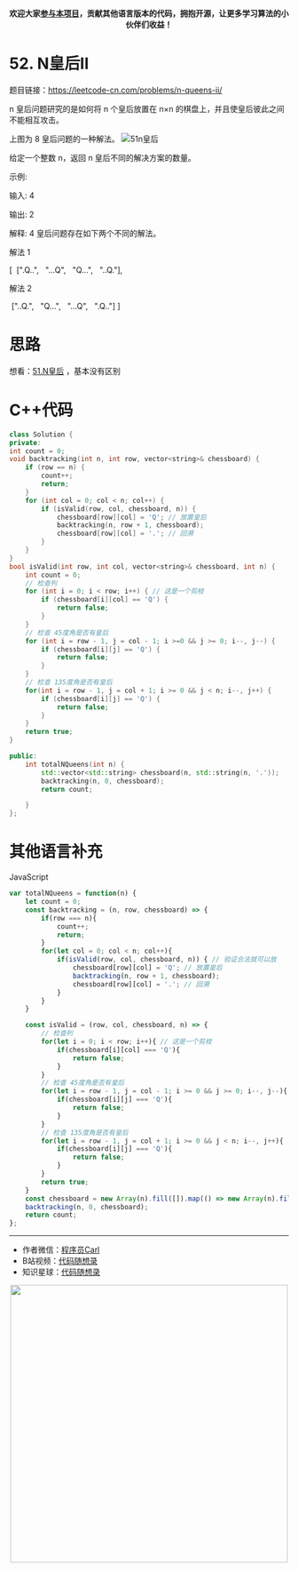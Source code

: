 <p align="center">
  <a href="https://mp.weixin.qq.com/s/RsdcQ9umo09R6cfnwXZlrQ"><img src="https://img.shields.io/badge/PDF下载-代码随想录-blueviolet" alt=""></a>
  <a href="https://mp.weixin.qq.com/s/b66DFkOp8OOxdZC_xLZxfw"><img src="https://img.shields.io/badge/刷题-微信群-green" alt=""></a>
  <a href="https://space.bilibili.com/525438321"><img src="https://img.shields.io/badge/B站-代码随想录-orange" alt=""></a>
  <a href="https://mp.weixin.qq.com/s/QVF6upVMSbgvZy8lHZS3CQ"><img src="https://img.shields.io/badge/知识星球-代码随想录-blue" alt=""></a>
</p>
<p align="center"><strong>欢迎大家<a href="https://mp.weixin.qq.com/s/tqCxrMEU-ajQumL1i8im9A">参与本项目</a>，贡献其他语言版本的代码，拥抱开源，让更多学习算法的小伙伴们收益！</strong></p>



# 52. N皇后II

题目链接：https://leetcode-cn.com/problems/n-queens-ii/

n 皇后问题研究的是如何将 n 个皇后放置在 n×n 的棋盘上，并且使皇后彼此之间不能相互攻击。

上图为 8 皇后问题的一种解法。
![51n皇后](https://img-blog.csdnimg.cn/20200821152118456.png)

给定一个整数 n，返回 n 皇后不同的解决方案的数量。

示例:

输入: 4

输出: 2

解释: 4 皇后问题存在如下两个不同的解法。

解法 1

[
 [".Q..", 
  "...Q",
  "Q...",
  "..Q."],

解法 2

 ["..Q.", 
  "Q...",
  "...Q",
  ".Q.."]
]

# 思路


想看：[51.N皇后](https://mp.weixin.qq.com/s/lU_QwCMj6g60nh8m98GAWg) ，基本没有区别

# C++代码

```CPP
class Solution {
private:
int count = 0;
void backtracking(int n, int row, vector<string>& chessboard) {
    if (row == n) {
        count++;
        return;
    }
    for (int col = 0; col < n; col++) {
        if (isValid(row, col, chessboard, n)) {
            chessboard[row][col] = 'Q'; // 放置皇后
            backtracking(n, row + 1, chessboard);
            chessboard[row][col] = '.'; // 回溯
        }
    }
}
bool isValid(int row, int col, vector<string>& chessboard, int n) {
    int count = 0;
    // 检查列
    for (int i = 0; i < row; i++) { // 这是一个剪枝
        if (chessboard[i][col] == 'Q') {
            return false;
        }
    }
    // 检查 45度角是否有皇后
    for (int i = row - 1, j = col - 1; i >=0 && j >= 0; i--, j--) {
        if (chessboard[i][j] == 'Q') {
            return false;
        }
    }
    // 检查 135度角是否有皇后
    for(int i = row - 1, j = col + 1; i >= 0 && j < n; i--, j++) {
        if (chessboard[i][j] == 'Q') {
            return false;
        }
    }
    return true;
}

public:
    int totalNQueens(int n) {
        std::vector<std::string> chessboard(n, std::string(n, '.'));
        backtracking(n, 0, chessboard);
        return count;

    }
};
```

# 其他语言补充
JavaScript
```javascript
var totalNQueens = function(n) {
    let count = 0;
    const backtracking = (n, row, chessboard) => {
        if(row === n){
            count++;
            return;
        }
        for(let col = 0; col < n; col++){
            if(isValid(row, col, chessboard, n)) { // 验证合法就可以放
                chessboard[row][col] = 'Q'; // 放置皇后
                backtracking(n, row + 1, chessboard);
                chessboard[row][col] = '.'; // 回溯
            }
        }
    }

    const isValid = (row, col, chessboard, n) => {
        // 检查列
        for(let i = 0; i < row; i++){ // 这是一个剪枝
            if(chessboard[i][col] === 'Q'){
                return false;
            }
        }
        // 检查 45度角是否有皇后
        for(let i = row - 1, j = col - 1; i >= 0 && j >= 0; i--, j--){
            if(chessboard[i][j] === 'Q'){
                return false;
            }
        }
        // 检查 135度角是否有皇后
        for(let i = row - 1, j = col + 1; i >= 0 && j < n; i--, j++){
            if(chessboard[i][j] === 'Q'){
                return false;
            }
        }
        return true;
    }
    const chessboard = new Array(n).fill([]).map(() => new Array(n).fill('.'));
    backtracking(n, 0, chessboard);
    return count;
};
```
-----------------------
* 作者微信：[程序员Carl](https://mp.weixin.qq.com/s/b66DFkOp8OOxdZC_xLZxfw)
* B站视频：[代码随想录](https://space.bilibili.com/525438321)
* 知识星球：[代码随想录](https://mp.weixin.qq.com/s/QVF6upVMSbgvZy8lHZS3CQ)
<div align="center"><img src=https://code-thinking-1253855093.file.myqcloud.com/pics/20210928153539.png width=500> </img></div>
